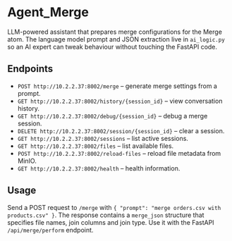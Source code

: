 # Agent_Merge

LLM-powered assistant that prepares merge configurations for the Merge atom.
The language model prompt and JSON extraction live in `ai_logic.py` so an AI
expert can tweak behaviour without touching the FastAPI code.

## Endpoints

- `POST http://10.2.2.37:8002/merge` – generate merge settings from a prompt.
- `GET http://10.2.2.37:8002/history/{session_id}` – view conversation history.
- `GET http://10.2.2.37:8002/debug/{session_id}` – debug a merge session.
- `DELETE http://10.2.2.37:8002/session/{session_id}` – clear a session.
- `GET http://10.2.2.37:8002/sessions` – list active sessions.
- `GET http://10.2.2.37:8002/files` – list available files.
- `POST http://10.2.2.37:8002/reload-files` – reload file metadata from MinIO.
- `GET http://10.2.2.37:8002/health` – health information.

## Usage

Send a POST request to `/merge` with `{ "prompt": "merge orders.csv with products.csv" }`. The response contains a `merge_json` structure that specifies file names, join columns and join type. Use it with the FastAPI `/api/merge/perform` endpoint.
